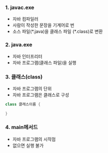 ### 1. javac.exe

- 자바 컴파일러
- 사람이 작성한 문장을 기계어로 번
- 소스 파일(*.java)을 클래스 파일 (\*.class)로 변환



### 2. java.exe

- 자바 인터프리터
- 자바 프로그램(클래스 파일)을 실행



### 3. 클래스(class)

- 자바 프로그램의 단위
- 자바 프로그램은 클래스로 구성

```java
class 클래스이름 {
    
}
```



### 4. main메서드

- 자바 프로그램의 시작점
- 없으면 실행 불가



